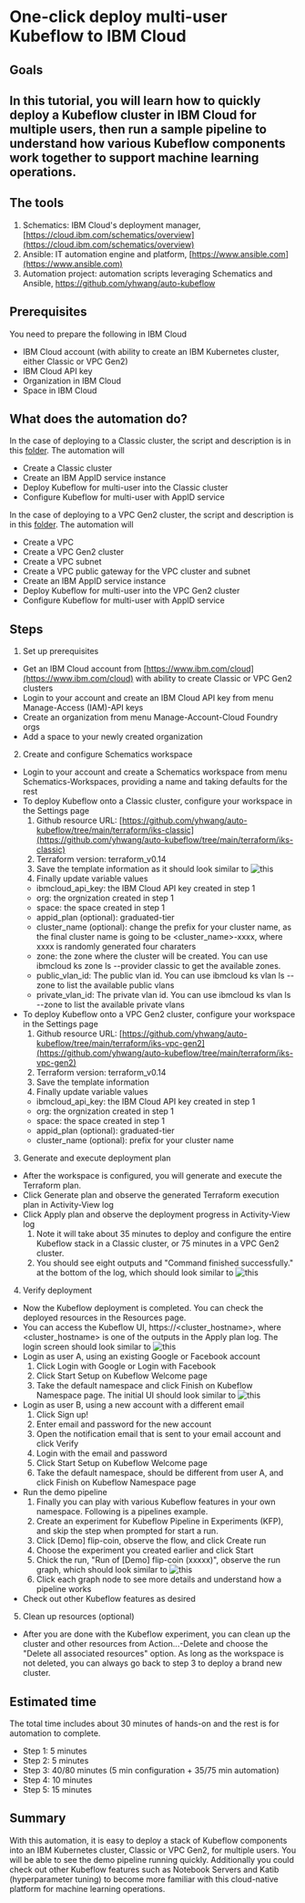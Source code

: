 # **One-click deploy multi-user Kubeflow to IBM Cloud**

## Goals

## In this tutorial, you will learn how to quickly deploy a Kubeflow cluster in IBM Cloud for multiple users, then run a sample pipeline to understand how various Kubeflow components work together to support machine learning operations.

## The tools

1. Schematics: IBM Cloud&#39;s deployment manager, [https://cloud.ibm.com/schematics/overview](https://cloud.ibm.com/schematics/overview)
2. Ansible: IT automation engine and platform, [https://www.ansible.com](https://www.ansible.com)
3. Automation project: automation scripts leveraging Schematics and Ansible, https://github.com/yhwang/auto-kubeflow

## Prerequisites

You need to prepare the following in IBM Cloud
- IBM Cloud account (with ability to create an IBM Kubernetes cluster, either Classic or VPC Gen2)
- IBM Cloud API key
- Organization in IBM Cloud
- Space in IBM Cloud

## What does the automation do?

In the case of deploying to a Classic cluster, the script and description is in this [folder](../terraform/iks-classic). The automation will
- Create a Classic cluster
- Create an IBM AppID service instance
- Deploy Kubeflow for multi-user into the Classic cluster
- Configure Kubeflow for multi-user with AppID service

In the case of deploying to a VPC Gen2 cluster, the script and description is in this [folder](../terraform/iks-vpc-gen2). The automation will
- Create a VPC
- Create a VPC Gen2 cluster
- Create a VPC subnet
- Create a VPC public gateway for the VPC cluster and subnet
- Create an IBM AppID service instance
- Deploy Kubeflow for multi-user into the VPC Gen2 cluster
- Configure Kubeflow for multi-user with AppID service


## Steps

1. Set up prerequisites
  - Get an IBM Cloud account from [https://www.ibm.com/cloud](https://www.ibm.com/cloud) with ability to create Classic or VPC Gen2 clusters
  - Login to your account and create an IBM Cloud API key from menu Manage-Access (IAM)-API keys
  - Create an organization from menu Manage-Account-Cloud Foundry orgs
  - Add a space to your newly created organization
2. Create and configure Schematics workspace
  - Login to your account and create a Schematics workspace from menu Schematics-Workspaces, providing a name and taking defaults for the rest
  - To deploy Kubeflow onto a Classic cluster, configure your workspace in the Settings page
    1. Github resource URL: [https://github.com/yhwang/auto-kubeflow/tree/main/terraform/iks-classic](https://github.com/yhwang/auto-kubeflow/tree/main/terraform/iks-classic)
    2. Terraform version: terraform\_v0.14
    3. Save the template information as it should look similar to ![this](./workspace_settings_initial.PNG)
    4. Finally update variable values
      - ibmcloud_api_key: the IBM Cloud API key created in step 1
      - org: the orgnization created in step 1
      - space: the space created in step 1
      - appid_plan (optional): graduated-tier
      - cluster_name (optional): change the prefix for your cluster name, as the final cluster name is going to be <cluster_name>-xxxx, where xxxx is randomly generated four charaters
      - zone: the zone where the cluster will be created. You can use ibmcloud ks zone ls --provider classic to get the available zones.
      - public_vlan_id: The public vlan id. You can use ibmcloud ks vlan ls --zone <zone> to list the available public vlans
      - private_vlan_id: The private vlan id. You can use ibmcloud ks vlan ls --zone <zone> to list the available private vlans
  - To deploy Kubeflow onto a VPC Gen2 cluster, configure your workspace in the Settings page
    1. Github resource URL: [https://github.com/yhwang/auto-kubeflow/tree/main/terraform/iks-vpc-gen2](https://github.com/yhwang/auto-kubeflow/tree/main/terraform/iks-vpc-gen2)
    2. Terraform version: terraform\_v0.14
    3. Save the template information
    4. Finally update variable values
      - ibmcloud_api_key: the IBM Cloud API key created in step 1
      - org: the orgnization created in step 1
      - space: the space created in step 1
      - appid_plan (optional): graduated-tier
      - cluster_name (optional): prefix for your cluster name
3. Generate and execute deployment plan
  - After the workspace is configured, you will generate and execute the Terraform plan.
  - Click Generate plan and observe the generated Terraform execution plan in Activity-View log
  - Click Apply plan and observe the deployment progress in Activity-View log
    1. Note it will take about 35 minutes to deploy and configure the entire Kubeflow stack in a Classic cluster, or 75 minutes in a VPC Gen2 cluster.
    2. You should see eight outputs and "Command finished successfully." at the bottom of the log, which should look similar to ![this](./workspace_apply_outputs.PNG)
4. Verify deployment
  - Now the Kubeflow deployment is completed. You can check the deployed resources in the Resources page.
  - You can access the Kubeflow UI, https://<cluster\_hostname>, where <cluster\_hostname> is one of the outputs in the Apply plan log. The login screen should look similar to ![this](./kubeflow_login.PNG)
  - Login as user A, using an existing Google or Facebook account
    1. Click Login with Google or Login with Facebook
    2. Click Start Setup on Kubeflow Welcome page
    3. Take the default namespace and click Finish on Kubeflow Namespace page. The initial UI should look similar to ![this](./kubeflow_ui.PNG)
  - Login as user B, using a new account with a different email
    1. Click Sign up!
    2. Enter email and password for the new account
    3. Open the notification email that is sent to your email account and click Verify
    4. Login with the email and password
    5. Click Start Setup on Kubeflow Welcome page
    6. Take the default namespace, should be different from user A, and click Finish on Kubeflow Namespace page
  - Run the demo pipeline
    1. Finally you can play with various Kubeflow features in your own namespace. Following is a pipelines example.
    2. Create an experiment for Kubeflow Pipeline in Experiments (KFP), and skip the step when prompted for start a run.
    3. Click [Demo] flip-coin, observe the flow, and click Create run
    4. Choose the experiment you created earlier and click Start
    5. Chick the run, "Run of [Demo] flip-coin (xxxxx)", observe the run graph, which should look similar to  ![this](./kubeflow_pipeline_run.PNG)
    6. Click each graph node to see more details and understand how a pipeline works
  - Check out other Kubeflow features as desired
5. Clean up resources (optional)
  - After you are done with the Kubeflow experiment, you can clean up the cluster and other resources from Action...-Delete and choose the "Delete all associated resources" option. As long as the workspace is not deleted, you can always go back to step 3 to deploy a brand new cluster.

## Estimated time

The total time includes about 30 minutes of hands-on and the rest is for automation to complete.
- Step 1: 5 minutes
- Step 2: 5 minutes
- Step 3: 40/80 minutes (5 min configuration + 35/75 min automation)
- Step 4: 10 minutes
- Step 5: 15 minutes

## Summary

With this automation, it is easy to deploy a stack of Kubeflow components into an IBM Kubernetes cluster, Classic or VPC Gen2, for multiple users. You will be able to see the demo pipeline running quickly. Additionally you could check out other Kubeflow features such as Notebook Servers and Katib (hyperparameter tuning) to become more familiar with this cloud-native platform for machine learning operations.
